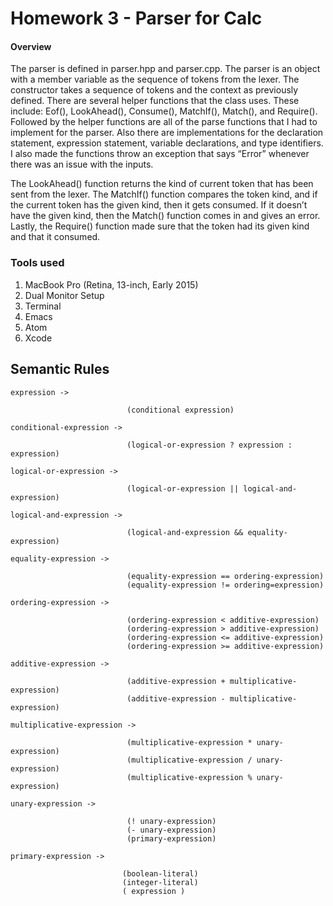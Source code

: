 # Homework 3 - Parser for Calc

#### Overview

The parser is defined in parser.hpp and parser.cpp. The parser is an object with a member variable as the sequence of tokens from the lexer. The constructor takes a sequence of tokens and the context as previously defined. There are several helper functions that the class uses. These include: Eof(), LookAhead(), Consume(), MatchIf(), Match(), and Require(). Followed by the helper functions are all of the parse functions that I had to implement for the parser. Also there are implementations for the declaration statement, expression statement, variable declarations, and type identifiers. I also made the functions throw an exception that says “Error” whenever there was an issue with the inputs. 

The LookAhead() function returns the kind of current token that has been sent from the lexer. The MatchIf() function compares the token kind, and if the current token has the given kind, then it gets consumed. If it doesn’t have the given kind, then the Match() function comes in and gives an error. Lastly, the Require() function made sure that the token had its given kind and that it consumed.

### Tools used
 
1. MacBook Pro (Retina, 13-inch, Early 2015)
2. Dual Monitor Setup
3. Terminal
4. Emacs
5. Atom
6. Xcode

## Semantic Rules

`expression ->` 
      
                              (conditional expression)

`conditional-expression ->`    

                              (logical-or-expression ? expression : expression)

 `logical-or-expression ->`     
 
                              (logical-or-expression || logical-and-expression)
 
 `logical-and-expression ->`    
                    
                              (logical-and-expression && equality-expression)

 `equality-expression ->`        
 
                              (equality-expression == ordering-expression)
                              (equality-expression != ordering=expression) 

 `ordering-expression ->`     
 
                              (ordering-expression < additive-expression)
                              (ordering-expression > additive-expression)
                              (ordering-expression <= additive-expression)
                              (ordering-expression >= additive-expression)
      
`additive-expression ->`      

                              (additive-expression + multiplicative-expression)
                              (additive-expression - multiplicative-expression)
             
 `multiplicative-expression ->` 
 
                              (multiplicative-expression * unary-expression)
                              (multiplicative-expression / unary-expression)
                              (multiplicative-expression % unary-expression)
                             
`unary-expression ->`    

                              (! unary-expression)
                              (- unary-expression)
                              (primary-expression)
                    
`primary-expression ->` 

                             (boolean-literal)
                             (integer-literal)
                             ( expression )
                   
                       

